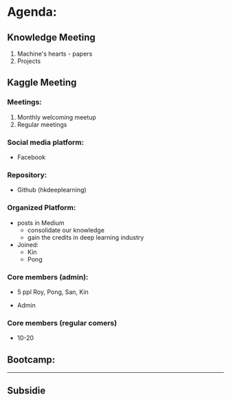 # Agenda:
## Knowledge Meeting
1. Machine's hearts - papers
2. Projects

## Kaggle Meeting


### Meetings:
1. Monthly welcoming meetup
2. Regular meetings

### Social media platform:
- Facebook

### Repository:
- Github (hkdeeplearning)

### Organized Platform:
- posts in Medium
  - consolidate our knowledge
  - gain the credits in deep learning industry
- Joined:
  - Kin
  - Pong

### Core members (admin):
- 5 ppl
Roy, Pong, San, Kin
+ Admin

### Core members (regular comers)
- 10-20

Bootcamp:
- 

---
## Subsidie

